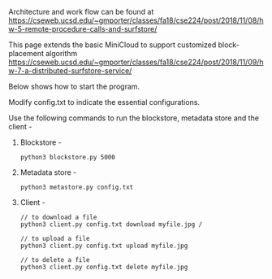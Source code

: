 Architecture and work flow can be found at 
https://cseweb.ucsd.edu/~gmporter/classes/fa18/cse224/post/2018/11/08/hw-5-remote-procedure-calls-and-surfstore/

This page extends the basic MiniCloud to support customized block-placement algorithm
https://cseweb.ucsd.edu/~gmporter/classes/fa18/cse224/post/2018/11/09/hw-7-a-distributed-surfstore-service/

Below shows how to start the program. 

Modify config.txt to indicate the essential configurations.

Use the following commands to run the blockstore, metadata store and the client - 

1. Blockstore - 

   ```shell
   python3 blockstore.py 5000
   ```

2. Metadata store - 

   ```shell
   python3 metastore.py config.txt
   ```

3. Client - 

   ```shell
   // to download a file
   python3 client.py config.txt download myfile.jpg /
   
   // to upload a file
   python3 client.py config.txt upload myfile.jpg
   
   // to delete a file
   python3 client.py config.txt delete myfile.jpg
   ```
